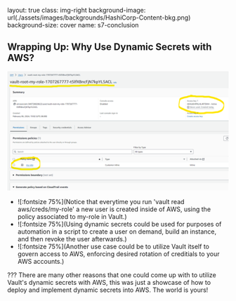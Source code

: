 layout: true
class: img-right
background-image: url(./assets/images/backgrounds/HashiCorp-Content-bkg.png)
background-size: cover
name: s7-conclusion

## Wrapping Up: Why Use Dynamic Secrets with AWS?

![scale:75%](./assets/images/aws-images/User_Created_from_Vault.png)

- ![:fontsize 75%](Notice that everytime you run 'vault read aws/creds/my-role' a new user is created inside of AWS, using the policy associated to my-role in Vault.)
- ![:fontsize 75%](Using dynamic secrets could be used for purposes of automation in a script to create a user on demand, build an instance, and then revoke the user afterwards.)
- ![:fontsize 75%](Another use case could be to utilize Vault itself to govern access to AWS, enforcing desired rotation of creditials to your AWS accounts.)

???
There are many other reasons that one could come up with to utilize Vault's dynamic secrets with AWS, this was just a showcase of how to deploy and implement dynamic secrets into AWS. The world is yours!

